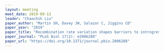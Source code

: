 ```yaml
---
layout: meeting
meet_date: 2019-09-13
leader: "Chaochih Liu"
paper_author: "Martin SH, Davey JW, Salazar C, Jiggins CD"
paper_year: "2019"
paper_title: "Recombination rate variation shapes barriers to introgression across butterfly genomes"
paper_journal: "PLoS Biol 17(2): e2006288"
paper_url: "https://doi.org/10.1371/journal.pbio.2006288"
---
```

